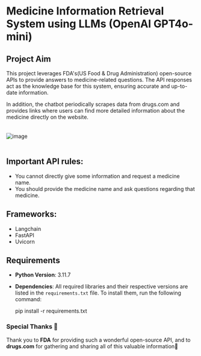 # Medicine Information Retrieval System using LLMs (OpenAI GPT4o-mini)

## Project Aim  
This project leverages FDA's(US Food & Drug Administration) open-source APIs to provide answers to medicine-related questions. The API responses act as the knowledge base for this system, ensuring accurate and up-to-date information.  

In addition, the chatbot periodically scrapes data from drugs.com and provides links where users can find more detailed information about the medicine directly on the website.
</br></br></br>
![image](https://github.com/user-attachments/assets/b959fa41-cc7a-4e19-a96d-fa269efedcaa)
</br></br>

## Important API rules:
* You cannot directly give some information and request a medicine name.
* You should provide the medicine name and ask questions regarding that medicine.

## Frameworks:
* Langchain
* FastAPI
* Uvicorn

## Requirements  
- **Python Version**: 3.11.7  
- **Dependencies**: All required libraries and their respective versions are listed in the `requirements.txt` file. To install them, run the following command:  

  pip install -r requirements.txt


### Special Thanks 🙏
Thank you to **FDA** for providing such a wonderful open-source API, and to **drugs.com** for gathering and sharing all of this valuable information💊
